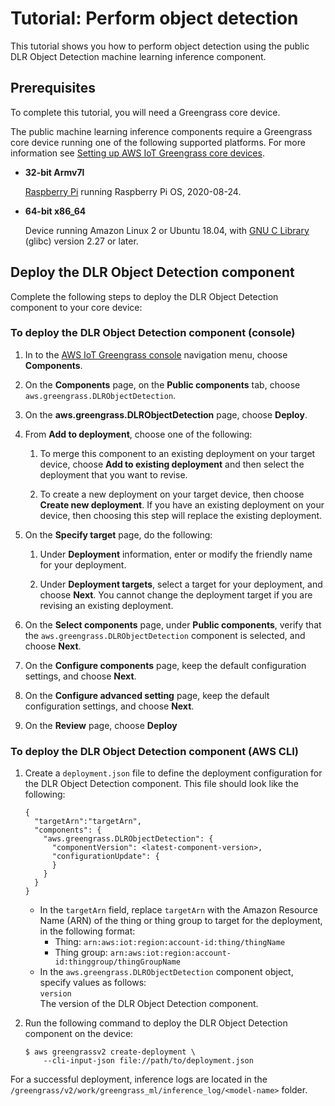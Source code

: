 # Tutorial: Perform object detection<a name="ml-tutorial-object-detection"></a>

This tutorial shows you how to perform object detection using the public DLR Object Detection machine learning inference component\.

## Prerequisites<a name="ml-tutorial-object-detection-prereqs"></a>

To complete this tutorial, you will need a Greengrass core device\.<a name="dlr-supported-platforms"></a>

The public machine learning inference components require a Greengrass core device running one of the following supported platforms\. For more information see [Setting up AWS IoT Greengrass core devices](setting-up.md)\.
+ **32\-bit Armv7l**

  [Raspberry Pi](https://www.raspberrypi.org) running Raspberry Pi OS, 2020\-08\-24\.
+ **64\-bit x86\_64**

  Device running Amazon Linux 2 or Ubuntu 18\.04, with [GNU C Library](https://www.gnu.org/software/libc/) \(glibc\) version 2\.27 or later\.

## Deploy the DLR Object Detection component<a name="ml-object-detection-deploy"></a>

Complete the following steps to deploy the DLR Object Detection component to your core device:

### To deploy the DLR Object Detection component \(console\)<a name="ml-object-detection-deploy-console"></a>

1. In to the [AWS IoT Greengrass console](https://console.aws.amazon.com/greengrass) navigation menu, choose **Components**\.

1. On the **Components** page, on the **Public components** tab, choose `aws.greengrass.DLRObjectDetection`\.

1. On the **aws\.greengrass\.DLRObjectDetection** page, choose **Deploy**\.

1. <a name="add-deployment"></a>From **Add to deployment**, choose one of the following:

   1. To merge this component to an existing deployment on your target device, choose **Add to existing deployment** and then select the deployment that you want to revise\.

   1. To create a new deployment on your target device, then choose **Create new deployment**\. If you have an existing deployment on your device, then choosing this step will replace the existing deployment\. 

1. <a name="specify-deployment-target"></a>On the **Specify target** page, do the following: 

   1. Under **Deployment** information, enter or modify the friendly name for your deployment\.

   1. Under **Deployment targets**, select a target for your deployment, and choose **Next**\. You cannot change the deployment target if you are revising an existing deployment\.

1. On the **Select components** page, under **Public components**, verify that the `aws.greengrass.DLRObjectDetection` component is selected, and choose **Next**\.

1. On the **Configure components** page, keep the default configuration settings, and choose **Next**\.

1. On the **Configure advanced setting** page, keep the default configuration settings, and choose **Next**\.

1. On the **Review** page, choose **Deploy**

### To deploy the DLR Object Detection component \(AWS CLI\)<a name="ml-object-detection-deploy-cli"></a>

1. Create a `deployment.json` file to define the deployment configuration for the DLR Object Detection component\. This file should look like the following:

   ```
   {
     "targetArn":"targetArn",
     "components": {
       "aws.greengrass.DLRObjectDetection": {
         "componentVersion": <latest-component-version>,
         "configurationUpdate": {
         }
       }
     }
   }
   ```
   + In the `targetArn` field, replace `targetArn` with the Amazon Resource Name \(ARN\) of the thing or thing group to target for the deployment, in the following format: 
     + Thing: `arn:aws:iot:region:account-id:thing/thingName`
     + Thing group: `arn:aws:iot:region:account-id:thinggroup/thingGroupName`
   + In the `aws.greengrass.DLRObjectDetection` component object, specify values as follows:  
`version`  
The version of the DLR Object Detection component\.

1. Run the following command to deploy the DLR Object Detection component on the device:

   ```
   $ aws greengrassv2 create-deployment \
       --cli-input-json file://path/to/deployment.json
   ```

<a name="view-inference-logs"></a>For a successful deployment, inference logs are located in the `/greengrass/v2/work/greengrass_ml/inference_log/<model-name>` folder\. 